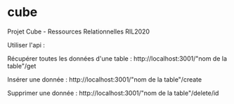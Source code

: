 # cube
Projet Cube - Ressources Relationnelles RIL2020

Utiliser l'api : 

Récupérer toutes les données d'une table : 
    http://localhost:3001/"nom de la table"/get

Insérer une donnée : 
    http://localhost:3001/"nom de la table"/create

Supprimer une donnée : 
    http://localhost:3001/"nom de la table"/delete/id    